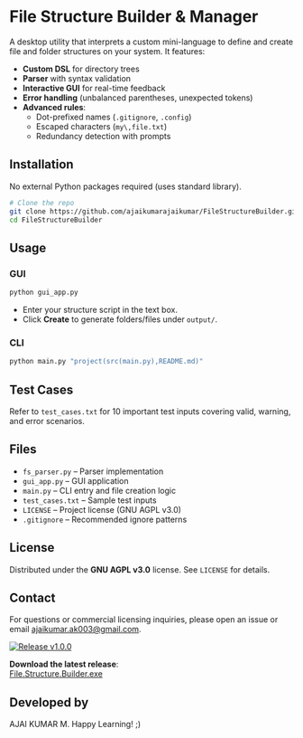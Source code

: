 # File Structure Builder & Manager

A desktop utility that interprets a custom mini-language to define and create file and folder structures on your system. It features:

- **Custom DSL** for directory trees
- **Parser** with syntax validation
- **Interactive GUI** for real-time feedback
- **Error handling** (unbalanced parentheses, unexpected tokens)
- **Advanced rules**: 
  - Dot-prefixed names (`.gitignore`, `.config`)
  - Escaped characters (`my\,file.txt`)
  - Redundancy detection with prompts

## Installation

No external Python packages required (uses standard library).

```bash
# Clone the repo
git clone https://github.com/ajaikumarajaikumar/FileStructureBuilder.git
cd FileStructureBuilder
```

## Usage

### GUI
```bash
python gui_app.py
```
- Enter your structure script in the text box.
- Click **Create** to generate folders/files under `output/`.

### CLI
```bash
python main.py "project(src(main.py),README.md)"
```

## Test Cases

Refer to `test_cases.txt` for 10 important test inputs covering valid, warning, and error scenarios.

## Files

- `fs_parser.py` – Parser implementation
- `gui_app.py` – GUI application
- `main.py` – CLI entry and file creation logic
- `test_cases.txt` – Sample test inputs
- `LICENSE` – Project license (GNU AGPL v3.0)
- `.gitignore` – Recommended ignore patterns

## License

Distributed under the **GNU AGPL v3.0** license. See `LICENSE` for details.

## Contact
For questions or commercial licensing inquiries, please open an issue or email ajaikumar.ak003@gmail.com.

[![Release v1.0.0](https://img.shields.io/github/v/release/ajaikumarajaikumar/YourRepo)](https://github.com/ajaikumarajaikumar/FileStructureBuilder/releases/tag/v1.0.0)

**Download the latest release**:  
[File.Structure.Builder.exe](https://github.com/ajaikumarajaikumar/FileStructureBuilder/releases/download/v1.0.0/File.Structure.Builder.exe)


## Developed by
AJAI KUMAR M. Happy Learning! ;)
